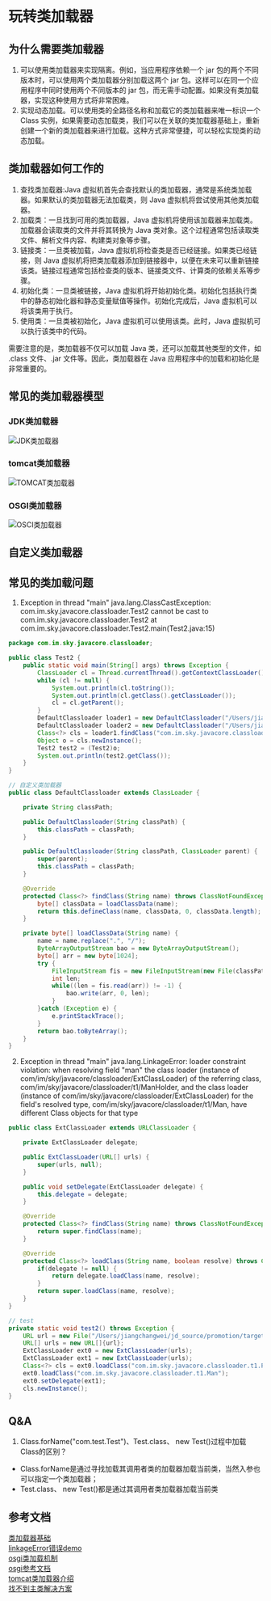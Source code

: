 # 玩转类加载器

## 为什么需要类加载器
1. 可以使用类加载器来实现隔离。例如，当应用程序依赖一个 jar 包的两个不同版本时，可以使用两个类加载器分别加载这两个 jar 包。这样可以在同一个应用程序中同时使用两个不同版本的 jar 包，而无需手动配置。如果没有类加载器，实现这种使用方式将非常困难。
2. 实现动态加载。可以使用类的全路径名称和加载它的类加载器来唯一标识一个 Class 实例，如果需要动态加载类，我们可以在关联的类加载器基础上，重新创建一个新的类加载器来进行加载。这种方式非常便捷，可以轻松实现类的动态加载。

## 类加载器如何工作的
1. 查找类加载器:Java 虚拟机首先会查找默认的类加载器，通常是系统类加载器。如果默认的类加载器无法加载类，则 Java 虚拟机将尝试使用其他类加载器。
2. 加载类：一旦找到可用的类加载器，Java 虚拟机将使用该加载器来加载类。加载器会读取类的文件并将其转换为 Java 类对象。这个过程通常包括读取类文件、解析文件内容、构建类对象等步骤。
3. 链接类：一旦类被加载，Java 虚拟机将检查类是否已经链接。如果类已经链接，则 Java 虚拟机将把类加载器添加到链接器中，以便在未来可以重新链接该类。链接过程通常包括检查类的版本、链接类文件、计算类的依赖关系等步骤。
4. 初始化类：一旦类被链接，Java 虚拟机将开始初始化类。初始化包括执行类中的静态初始化器和静态变量赋值等操作。初始化完成后，Java 虚拟机可以将该类用于执行。
5. 使用类：一旦类被初始化，Java 虚拟机可以使用该类。此时，Java 虚拟机可以执行该类中的代码。

需要注意的是，类加载器不仅可以加载 Java 类，还可以加载其他类型的文件，如 .class 文件、.jar 文件等。因此，类加载器在 Java 应用程序中的加载和初始化是非常重要的。

## 常见的类加载器模型

### JDK类加载器
![JDK类加载器](images/jdk类加载器模型.png)

### tomcat类加载器
![TOMCAT类加载器](images/tomcat类加载器模型.png)

### OSGI类加载器
![OSCI类加载器](images/OSGI类加载器模型.png)

## 自定义类加载器

## 常见的类加载问题

1. Exception in thread "main" java.lang.ClassCastException: com.im.sky.javacore.classloader.Test2 cannot be cast to com.im.sky.javacore.classloader.Test2
	at com.im.sky.javacore.classloader.Test2.main(Test2.java:15)

```java
package com.im.sky.javacore.classloader;

public class Test2 {
    public static void main(String[] args) throws Exception {
        ClassLoader cl = Thread.currentThread().getContextClassLoader();
        while (cl != null) {
            System.out.println(cl.toString());
            System.out.println(cl.getClass().getClassLoader());
            cl = cl.getParent();
        }
        DefaultClassloader loader1 = new DefaultClassloader("/Users/jiangchangwei/jd_source/promotion/target/classes/");
        DefaultClassloader loader2 = new DefaultClassloader("/Users/jiangchangwei/jd_source/promotion/target/classes/");
        Class<?> cls = loader1.findClass("com.im.sky.javacore.classloader.Test2");
        Object o = cls.newInstance();
        Test2 test2 = (Test2)o;
        System.out.println(test2.getClass());
    }
}

// 自定义类加载器
public class DefaultClassloader extends ClassLoader {

    private String classPath;

    public DefaultClassloader(String classPath) {
        this.classPath = classPath;
    }

    public DefaultClassloader(String classPath, ClassLoader parent) {
        super(parent);
        this.classPath = classPath;
    }

    @Override
    protected Class<?> findClass(String name) throws ClassNotFoundException {
        byte[] classData = loadClassData(name);
        return this.defineClass(name, classData, 0, classData.length);
    }

    private byte[] loadClassData(String name) {
        name = name.replace(".", "/");
        ByteArrayOutputStream bao = new ByteArrayOutputStream();
        byte[] arr = new byte[1024];
        try {
            FileInputStream fis = new FileInputStream(new File(classPath + name + ".class"));
            int len;
            while((len = fis.read(arr)) != -1) {
                bao.write(arr, 0, len);
            }
        }catch (Exception e) {
            e.printStackTrace();
        }
        return bao.toByteArray();
    }
} 
```

2. Exception in thread "main" java.lang.LinkageError: loader constraint violation: when resolving field "man" the class loader (instance of com/im/sky/javacore/classloader/ExtClassLoader) of the referring class, com/im/sky/javacore/classloader/t1/ManHolder, and the class loader (instance of com/im/sky/javacore/classloader/ExtClassLoader) for the field's resolved type, com/im/sky/javacore/classloader/t1/Man, have different Class objects for that type
```java
public class ExtClassLoader extends URLClassLoader {

    private ExtClassLoader delegate;

    public ExtClassLoader(URL[] urls) {
        super(urls, null);
    }

    public void setDelegate(ExtClassLoader delegate) {
        this.delegate = delegate;
    }

    @Override
    protected Class<?> findClass(String name) throws ClassNotFoundException {
        return super.findClass(name);
    }

    @Override
    protected Class<?> loadClass(String name, boolean resolve) throws ClassNotFoundException {
        if(delegate != null) {
            return delegate.loadClass(name, resolve);
        }
        return super.loadClass(name, resolve);
    }
}

// test
private static void test2() throws Exception {
    URL url = new File("/Users/jiangchangwei/jd_source/promotion/target/classes").toURI().toURL();
    URL[] urls = new URL[]{url};
    ExtClassLoader ext0 = new ExtClassLoader(urls);
    ExtClassLoader ext1 = new ExtClassLoader(urls);
    Class<?> cls = ext0.loadClass("com.im.sky.javacore.classloader.t1.PeopleHolder");
    ext0.loadClass("com.im.sky.javacore.classloader.t1.Man");
    ext0.setDelegate(ext1);
    cls.newInstance();
} 
```

## Q&A
1. Class.forName("com.test.Test")、Test.class、 new Test()过程中加载Class的区别？
- Class.forName是通过寻找加载其调用者类的加载器加载当前类，当然入参也可以指定一个类加载器；
- Test.class、 new Test()都是通过其调用者类加载器加载当前类

## 参考文档
[类加载器基础](https://www.infoworld.com/article/2077260/learn-java-the-basics-of-java-class-loaders.html)  
[linkageError错误demo](https://docs.jboss.org/jbossas/docs/Server_Configuration_Guide/4/html/Class_Loading_and_Types_in_Java-LinkageErrors___Making_Sure_You_Are_Who_You_Say_You_Are.html)  
[osgi类加载机制](https://juejin.cn/post/6844903777871347719)  
[osgi参考文档](https://docs.osgi.org/specification/osgi.core/7.0.0/framework.module.html)  
[tomcat类加载器介绍](https://www.cnblogs.com/aspirant/p/8991830.html)  
[找不到主类解决方案](https://blog.csdn.net/gao_zhennan/article/details/112749742)  